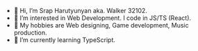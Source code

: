 - 👋 Hi, I’m Srap Harutyunyan aka. Walker 32102.
- 👀 I’m interested in Web Development. I code in JS/TS (React).
- 🎨 My hobbies are Web designing, Game development, Music production.
- 🌱 I’m currently learning TypeScript.

<!---
Walker32102/Walker32102 is a ✨ special ✨ repository because its `README.md` (this file) appears on your GitHub profile.
You can click the Preview link to take a look at your changes.
--->
